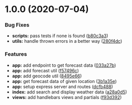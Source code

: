# 1.0.0 (2020-07-04)


### Bug Fixes

* **scripts:** pass tests if none is found ([b80c3a3](https://github.com/ferlopezm94/weather-app/commit/b80c3a33ae6d04cf33913fef16aa771634a12e94))
* **utils:** handle thrown errors in a better way ([280f4dc](https://github.com/ferlopezm94/weather-app/commit/280f4dcd452b1498937c3e10a8a0c267278a89b2))


### Features

* **app:** add endpoint to get forecast data ([033a27b](https://github.com/ferlopezm94/weather-app/commit/033a27b61a7aca78138b1c9326dde27e9035c7bb))
* **app:** add forecast util ([f57496c](https://github.com/ferlopezm94/weather-app/commit/f57496c101b739b9f020da9743c7e99372dc6b69))
* **app:** add geocode util ([8495e66](https://github.com/ferlopezm94/weather-app/commit/8495e66d06a7d7ac08edfb8c37675b8fcf67ad9f))
* **app:** get forecast data of given location ([3b1a35e](https://github.com/ferlopezm94/weather-app/commit/3b1a35e7f47c0ee4329f364f5b1ce1b67ef6a515))
* **app:** setup express server and routes ([dcfb488](https://github.com/ferlopezm94/weather-app/commit/dcfb48843962c7f09b34befb4a50d8dabdfdfb99))
* **index:** add search and display weather data ([a28a0d5](https://github.com/ferlopezm94/weather-app/commit/a28a0d5377daae355ef66a9a16edc21593e9cf93))
* **views:** add handlebars views and partials ([f93d392](https://github.com/ferlopezm94/weather-app/commit/f93d3926791b9c7bf638ee2af2eb5064ce6effbe))
